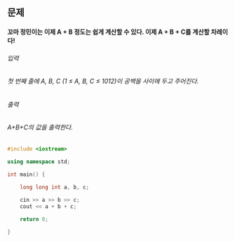 ## 문제
#### 꼬마 정민이는 이제 A + B 정도는 쉽게 계산할 수 있다. 이제 A + B + C를 계산할 차례이다!

###### 입력
###### 첫 번째 줄에 A, B, C (1 ≤ A, B, C ≤ 1012)이 공백을 사이에 두고 주어진다.

###### 출력
###### A+B+C의 값을 출력한다.

```c++
#include <iostream>

using namespace std;

int main() {

	long long int a, b, c;
	
	cin >> a >> b >> c;
	cout << a + b + c;

	return 0;

}
```
